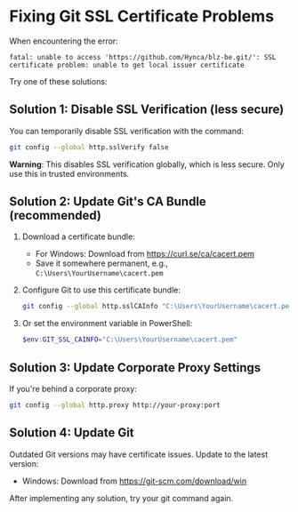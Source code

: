 # Fixing Git SSL Certificate Problems

When encountering the error:

```
fatal: unable to access 'https://github.com/Hynca/blz-be.git/': SSL certificate problem: unable to get local issuer certificate
```

Try one of these solutions:

## Solution 1: Disable SSL Verification (less secure)

You can temporarily disable SSL verification with the command:

```bash
git config --global http.sslVerify false
```

**Warning**: This disables SSL verification globally, which is less secure. Only use this in trusted environments.

## Solution 2: Update Git's CA Bundle (recommended)

1. Download a certificate bundle:

   - For Windows: Download from https://curl.se/ca/cacert.pem
   - Save it somewhere permanent, e.g., `C:\Users\YourUsername\cacert.pem`

2. Configure Git to use this certificate bundle:

   ```bash
   git config --global http.sslCAInfo "C:\Users\YourUsername\cacert.pem"
   ```

3. Or set the environment variable in PowerShell:
   ```powershell
   $env:GIT_SSL_CAINFO="C:\Users\YourUsername\cacert.pem"
   ```

## Solution 3: Update Corporate Proxy Settings

If you're behind a corporate proxy:

```bash
git config --global http.proxy http://your-proxy:port
```

## Solution 4: Update Git

Outdated Git versions may have certificate issues. Update to the latest version:

- Windows: Download from https://git-scm.com/download/win

After implementing any solution, try your git command again.
